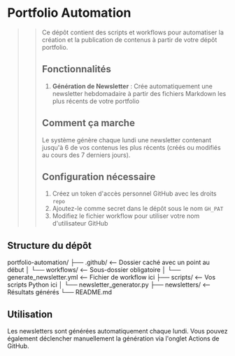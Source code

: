  # Portfolio Automation
>>
>> Ce dépôt contient des scripts et workflows pour automatiser la création et la publication de contenus à partir de votre dépôt portfolio.
>>
>> ## Fonctionnalités
>>
>> 1. **Génération de Newsletter** : Crée automatiquement une newsletter hebdomadaire à partir des fichiers Markdown les plus récents de votre portfolio  
>>
>> ## Comment ça marche
>>
>> Le système génère chaque lundi une newsletter contenant jusqu'à 6 de vos contenus les plus récents (créés ou modifiés au cours des 7 derniers jours).  
>>
>> ## Configuration nécessaire
>>
>> 1. Créez un token d'accès personnel GitHub avec les droits `repo`
>> 2. Ajoutez-le comme secret dans le dépôt sous le nom `GH_PAT`
>> 3. Modifiez le fichier workflow pour utiliser votre nom d'utilisateur GitHub
>>
## Structure du dépôt
portfolio-automation/
├── .github/                    <-- Dossier caché avec un point au début
│   └── workflows/              <-- Sous-dossier obligatoire 
│       └── generate_newsletter.yml  <-- Fichier de workflow ici
├── scripts/                    <-- Vos scripts Python ici
│   └── newsletter_generator.py
├── newsletters/                <-- Résultats générés
└── README.md

## Utilisation

Les newsletters sont générées automatiquement chaque lundi. Vous pouvez également déclencher manuellement la génération via l'onglet Actions de GitHub.